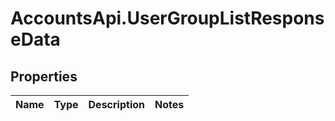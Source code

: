 # AccountsApi.UserGroupListResponseData

## Properties
Name | Type | Description | Notes
------------ | ------------- | ------------- | -------------
